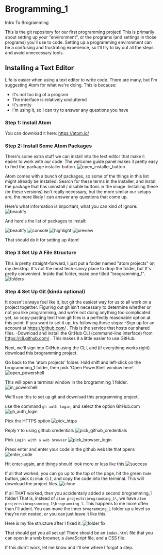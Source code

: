 # Brogramming_1
Intro To Brogramming

This is the git repository for our first programming project!  This is primarily about setting up your "environment", or the programs (and settings in those programs) you'll use to code.  Setting up a programming environment can be a confusing and frustrating experience, so I'll try to lay out all the steps and avoid unnecessary tools.

## Installing a Text Editor
Life is easier when using a text editor to write code.  There are many, but I'm suggesting Atom for what we're doing.  This is because:
- It's not too big of a program
- The interface is relatively uncluttered
- It's pretty
- I'm using it, so I can try to answer any questions you have

### Step 1: Install Atom
You can download it here:
https://atom.io/

### Step 2: Install Some Atom Packages
There's some extra stuff we can install into the text editor that make it easier to work with our code.
The welcome guide panel makes it pretty easy to find the package installer button.
![open_installer_button](https://user-images.githubusercontent.com/18056305/145898635-ff00f588-3d52-48a2-bb9d-7aeca0db9087.png)

Atom comes with a bunch of packages, so some of the things in this list might already be installed.  Search for these terms in the installer, and install the package that has uninstall / disable buttons in the image.  Installing these (or these versions) isn't really necessary, but the more similar our setups are, the more likely I can answer any questions that come up.

Here's what information is important, what you can kind of ignore:
![beautify](https://user-images.githubusercontent.com/18056305/146224314-8e66b650-e099-4149-97c5-30f58f50c7e2.png)

And here's the list of packages to install:

![beautify](https://user-images.githubusercontent.com/18056305/146071894-bad136b5-6e8d-4bc4-8e28-796125b214e4.png)
![console](https://user-images.githubusercontent.com/18056305/146071907-bb348c9a-ab5c-4897-ba05-e13dd98c6991.png)
![highlight](https://user-images.githubusercontent.com/18056305/146071922-e1567108-9654-40c5-bc27-4c02903b5e5c.png)
![preview](https://user-images.githubusercontent.com/18056305/146071936-118b01bc-45a0-4cc5-a283-a8a23e93e180.png)


That should do it for setting up Atom!

### Step 3 Set Up A File Structure
This is pretty straight-forward, I just put a folder named "atom projects" on my desktop.  It's not the most tech-savvy place to drop the folder, but It's pretty convenient.  Inside that folder, make one titled "brogramming_1".
![folders](https://user-images.githubusercontent.com/18056305/146073195-b060339d-3cda-46d1-b3f4-0b136289af6a.png)


### Step 4 Set Up Git (kinda optional)
It doesn't always feel like it, but git the easiest way for us to all work on a project together.  Figuring out git isn't necessary to determine whether or not you like programming, and we're not doing anything too complicated yet, so copy-pasting text from git files is a perfectly reasonable option at this point.  If you want to set it up, try following these steps:
-Sign up for an account at https://github.com/ .  This is the service that hosts our shared files.
-Download and install the GitHub CLI (command-line interface) from https://cli.github.com/ .  This makes it a little easier to use GitHub.


Next, we'll sign into GitHub using the CLI, and (if everything works right) download this brogramming project.

Go back to the 'atom projects' folder.  Hold shift and left-click on the brogramming_1 folder, then pick 'Open PowerShell window here'. 
![open_powershell](https://user-images.githubusercontent.com/18056305/146076824-a0df64bf-693e-4c02-b42d-251d3511a802.png)

This will open a terminal window in the brogramming_1 folder.
![in_powershell](https://user-images.githubusercontent.com/18056305/146077195-a7191119-993f-4a2f-ab59-090a46fdbeb7.png)

We'll use this to set up git and download this programming project.

use the command `gh auth login`, and select the option GitHub.com
![gh_auth_login](https://user-images.githubusercontent.com/18056305/146084268-a5c3a97e-eb61-49e0-84b9-ea32bc2aa221.png)

Pick the HTTPS option
![pick_https](https://user-images.githubusercontent.com/18056305/146084662-a86372d1-fe05-4fa0-956c-26259ac384a6.png)

Reply `Y` to using github credentials
![pick_github_credentials](https://user-images.githubusercontent.com/18056305/146084814-a4122b3f-e909-4a7e-ae0d-ec2f47594c7f.png)

Pick `Login with a web browser`
![pick_browser_login](https://user-images.githubusercontent.com/18056305/146084974-d533ab80-e560-4304-b0fe-b2b945264594.png)

Press enter and enter your code in the github website that opens
![enter_code](https://user-images.githubusercontent.com/18056305/146085030-eb8baeee-42ea-4917-9f10-41f9743ed36a.png)

Hit enter again, and things should look more or less like this
![success](https://user-images.githubusercontent.com/18056305/146085069-c1e1fc5d-405a-4b24-8a77-8500afaff0fa.png)

If all that worked, you can go up to the top of the page, hit the green `Code` button, pick `GitHub CLI`, and copy the code into the terminal.  This will download the project files.
![clone](https://user-images.githubusercontent.com/18056305/146086967-2a5291b2-1344-4116-b278-3b46696eca87.png)

If all THAT worked, then you accidentally added a second brogramming_1 folder!  That is, instead of `atom projects\brogramming_1\`, we have `atom projects\brogramming_1\brogramming_1`.  This happens to me more often than I'll admit.  You can move the inner `brogramming_1` folder up a level so they're not nested, or you can just leave it like this.  

Here is my file structure after I fixed it:
![folder fix](https://user-images.githubusercontent.com/18056305/146225839-1d843b1b-cb7e-470b-a467-13ed29586370.png)


That should get you all set up!  There should be an `index.html` file that you can open in a web browser, a JavaScript file, and a CSS file.  

If this didn't work, let me know and I'll see where I forgot a step.
